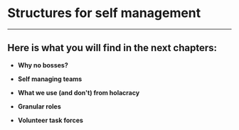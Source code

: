 # Structures for self management[](#structures-for-self-management)
--------------------------------------------------------------------------------------------------------

Here is what you will find in the next chapters:[](#here-is-what-you-will-find-in-the-next-chapters)
--------------------------------------------------------------------------------------------------------

-   **Why no bosses?**

-   **Self managing teams**

-   **What we use (and don't) from holacracy**

-   **Granular roles**

-   **Volunteer task forces**